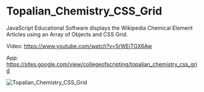 # Topalian_Chemistry_CSS_Grid
JavaScript Educational Software displays the Wikipedia Chemical Element Articles using an Array of Objects and CSS Grid.

Video: https://www.youtube.com/watch?v=5rWEjTGX6Aw

App: https://sites.google.com/view/collegeofscripting/topalian_chemistry_css_grid

![Topalian_Chemistry_CSS_Grid](https://pbs.twimg.com/media/F0HTHePX0AE_NPa?format=jpg&name=large)
